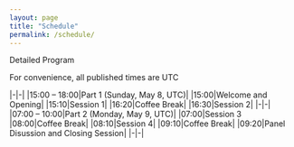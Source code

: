 ```yaml
---
layout: page
title: "Schedule"
permalink: /schedule/
---
```


Detailed Program

For convenience, all published times are UTC

|-|-|
|15:00 – 18:00|Part 1 (Sunday, May 8, UTC)|
|15:00|Welcome and Opening|
|15:10|Session 1|
|16:20|Coffee Break|
|16:30|Session 2|
|-|-|
|07:00 – 10:00|Part 2 (Monday, May 9, UTC)|
|07:00|Session 3
|08:00|Coffee Break|
|08:10|Session 4|
|09:10|Coffee Break|
|09:20|Panel Disussion and Closing Session|
|-|-|

